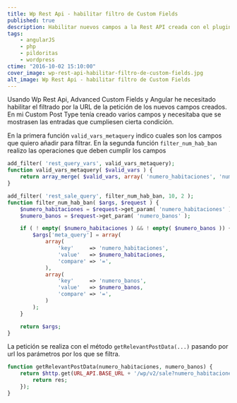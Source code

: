 ```yaml
---
title: Wp Rest Api - habilitar filtro de Custom Fields
published: true
description: Habilitar nuevos campos a la Rest API creada con el plugin WP Rest API cuyos campos son creados en Wordpress con plugin Advanded Custom Fields (ACF)
tags:
    - angularJS
    - php
    - pildoritas
    - wordpress
ctime: "2016-10-02 15:10:00"
cover_image: wp-rest-api-habilitar-filtro-de-custom-fields.jpg
alt_image: Wp Rest Api - habilitar filtro de Custom Fields
---
```


Usando Wp Rest Api, Advanced Custom Fields y Angular he necesitado habilitar el filtrado por la URL de la petición de los nuevos campos creados. En mi Custom Post Type tenía creado varios campos y necesitaba que se mostrasen las entradas que cumpliesen cierta condición.

En la primera función <code>valid_vars_metaquery</code> indico cuales son los campos que quiero añadir para filtrar. En la segunda función <code>filter_num_hab_ban</code> realizo las operaciones que deben cumplir los campos

```php
add_filter( 'rest_query_vars', valid_vars_metaquery);
function valid_vars_metaquery( $valid_vars ) {
    return array_merge( $valid_vars, array( 'numero_habitaciones', 'numero_banos', 'meta_query' ) );
}

add_filter( 'rest_sale_query', filter_num_hab_ban, 10, 2 );
function filter_num_hab_ban( $args, $request ) {
    $numero_habitaciones = $request->get_param( 'numero_habitaciones' );
    $numero_banos = $request->get_param( 'numero_banos' );

    if ( ! empty( $numero_habitaciones ) && ! empty( $numero_banos )) {
        $args['meta_query'] = array(
            array(
                'key'     => 'numero_habitaciones',
                'value'   => $numero_habitaciones,
                'compare' => '=',
            ),
            array(
                'key'     => 'numero_banos',
                'value'   => $numero_banos,
                'compare' => '=',
            )
        );
    }

    return $args;
}
```

La petición se realiza con el método <code>getRelevantPostData(...)</code> pasando por url los parámetros por los que se filtra.

```php
function getRelevantPostData(numero_habitaciones, numero_banos) {
    return $http.get(URL_API.BASE_URL + '/wp/v2/sale?numero_habitaciones=' + numero_habitaciones + '&numero_banos=' + numero_banos).success(function(res){
        return res;
    });
}
```